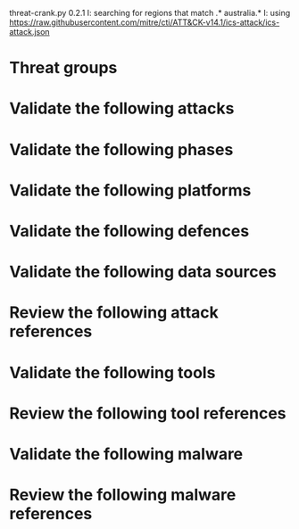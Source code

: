 threat-crank.py 0.2.1
I: searching for regions that match .* australia.*
I: using https://raw.githubusercontent.com/mitre/cti/ATT&CK-v14.1/ics-attack/ics-attack.json
# Threat groups


# Validate the following attacks


# Validate the following phases


# Validate the following platforms


# Validate the following defences


# Validate the following data sources


# Review the following attack references


# Validate the following tools


# Review the following tool references


# Validate the following malware


# Review the following malware references


